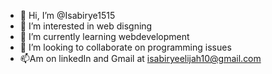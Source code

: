 - 👋 Hi, I’m @Isabirye1515
- 👀 I’m interested in web disgning
- 🌱 I’m currently learning webdevelopment
- 💞️ I’m looking to collaborate on programming issues
- 📫Am on linkedIn and Gmail at isabiryeelijah10@gmail.com


